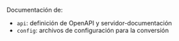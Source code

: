 Documentación de:

- `api`: definición de OpenAPI y servidor-documentación
- `config`: archivos de configuración para la conversión